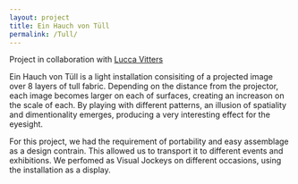```yaml
---
layout: project
title: Ein Hauch von Tüll
permalink: /Tull/
---
```

Project in collaboration with [Lucca Vitters](https://luccavitters.art/) 

Ein Hauch von Tüll is a light installation consisiting of a projected image over 8 layers of tull fabric. Depending on the distance from the projector, each image becomes larger on each of surfaces, creating an increason on the scale of each. By playing with different patterns, an illusion of spatiality and dimentionality emerges, producing a very interesting effect for the eyesight.

For this project, we had the requirement of portability and easy assemblage as a design contrain. This allowed us to transport it to different events and exhibitions. We perfomed as Visual Jockeys on different occasions, using the installation as a display. 